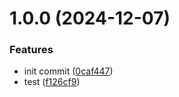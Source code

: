# 1.0.0 (2024-12-07)


### Features

* init commit ([0caf447](https://github.com/jdhillen/test-module/commit/0caf44701a14d02b90e6736cc54dca2fa242a589))
* test ([f126cf9](https://github.com/jdhillen/test-module/commit/f126cf98dab1590df2fc704df67a9c64bfd3f7d1))
